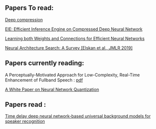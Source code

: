 ## Papers To read:
[Deep compression ](https://arxiv.org/pdf/1510.00149)

[EIE: Efficient Inference Engine on Compressed Deep Neural Network](https://arxiv.org/pdf/1602.01528)

[Learning both Weights and Connections for Efficient Neural Networks](https://arxiv.org/pdf/1506.02626)

[Neural Architecture Search: A Survey [Elskan et al., JMLR 2019] ](https://arxiv.org/pdf/1808.05377)

## Papers currently reading:
A Perceptually-Motivated Approach for Low-Complexity, Real-Time
Enhancement of Fullband Speech : [pdf](https://jmvalin.ca/papers/percepnet.pdf)

[A White Paper on Neural Network Quantization](https://arxiv.org/pdf/2106.08295)


## Papers read :
[Time delay deep neural network-based universal background models for speaker recognition](https://www.danielpovey.com/files/2015_asru_tdnn_ubm.pdf)
